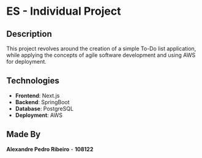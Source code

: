 # ES - Individual Project

## Description
This project revolves around the creation of a simple To-Do list application, while applying the concepts of agile software development and using AWS for deployment.

## Technologies
- **Frontend**: Next.js
- **Backend**: SpringBoot
- **Database**: PostgreSQL
- **Deployment**: AWS

## Made By
**Alexandre Pedro Ribeiro** - **108122**